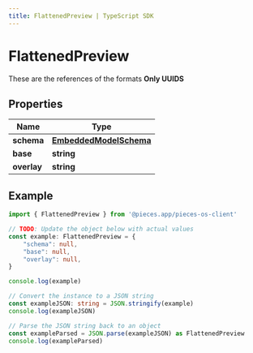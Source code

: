 ```yaml
---
title: FlattenedPreview | TypeScript SDK
---
```



# FlattenedPreview

These are the references of the formats **Only UUIDS**

## Properties

Name | Type
------------ | -------------
**schema** | [**EmbeddedModelSchema**](EmbeddedModelSchema)
**base** | **string**
**overlay** | **string**

## Example

```typescript
import { FlattenedPreview } from '@pieces.app/pieces-os-client'

// TODO: Update the object below with actual values
const example: FlattenedPreview = {
    "schema": null,
    "base": null,
    "overlay": null,
}

console.log(example)

// Convert the instance to a JSON string
const exampleJSON: string = JSON.stringify(example)
console.log(exampleJSON)

// Parse the JSON string back to an object
const exampleParsed = JSON.parse(exampleJSON) as FlattenedPreview
console.log(exampleParsed)
```


